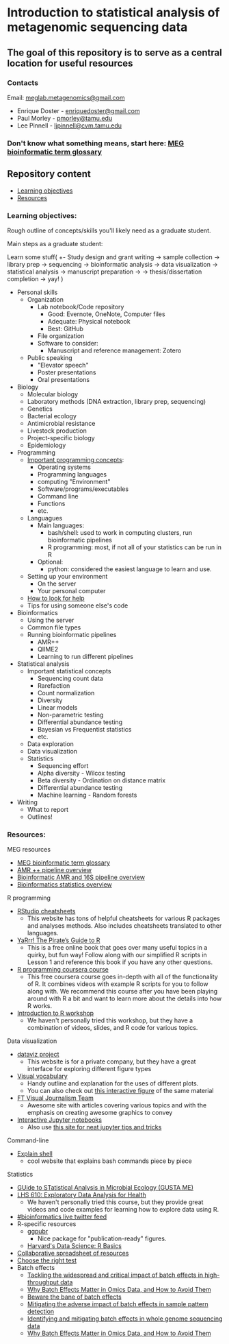 # Introduction to statistical analysis of metagenomic sequencing data

## The goal of this repository is to serve as a central location for useful resources


### Contacts

Email: meglab.metagenomics@gmail.com
  * Enrique Doster - enriquedoster@gmail.com
  * Paul Morley - pmorley@tamu.edu
  * Lee Pinnell - ljpinnell@cvm.tamu.edu



### Don't know what something means, start here: [MEG bioinformatic term glossary](https://github.com/Microbial-Ecology-Group/Bioinformatics_resources/blob/master/misc_resources/Glossary.md)

## Repository content
* [Learning objectives](#learning-objectives)
* [Resources](#resources)

### Learning objectives:

Rough outline of concepts/skills you'll likely need as a graduate student.

Main steps as a graduate student:

Learn some stuff( +- Study design and grant writing &rarr; sample collection &rarr; library prep &rarr; sequencing &rarr; bioinformatic analysis &rarr; data visualization  &rarr; statistical analysis &rarr; manuscript preparation  &rarr;  &rarr;  thesis/dissertation completion  &rarr; yay! )



* Personal skills
  * Organization
    * Lab notebook/Code repository
      * Good: Evernote, OneNote, Computer files
      * Adequate: Physical notebook
      * Best: GitHub
    * File organization
    * Software to consider:
      * Manuscript and reference management: Zotero
  * Public speaking
    * "Elevator speech"
    * Poster presentations
    * Oral presentations
* Biology
  * Molecular biology
  * Laboratory methods (DNA extraction, library prep, sequencing)
  * Genetics
  * Bacterial ecology
  * Antimicrobial resistance
  * Livestock production
  * Project-specific biology
  * Epidemiology
* Programming
  * [Important programming concepts](https://github.com/Microbial-Ecology-Group/Bioinformatics_resources/blob/master/sections/Programming/Important_programming_concepts.md):
    * Operating systems
    * Programming languages
    * computing "Environment"
    * Software/programs/executables
    * Command line
    * Functions
    * etc.
  * Languagues
    * Main languages:
      * bash/shell: used to work in computing clusters, run bioinformatic pipelines
      * R programming: most, if not all of your statistics can be run in R
    * Optional:
      * python: considered the easiest language to learn and use.
  * Setting up your environment
    * On the server
    * Your personal computer
  * [How to look for help](https://github.com/Microbial-Ecology-Group/Bioinformatics_resources/blob/master/sections/Programming/How_to_look_for_help.md)
  * Tips for using someone else's code
* Bioinformatics
  * Using the server
  * Common file types
  * Running bioinformatic pipelines
    * AMR++
    * QIIME2
    * Learning to run different pipelines
* Statistical analysis
  * Important statistical concepts
    * Sequencing count data 
    * Rarefaction
    * Count normalization
    * Diversity
    * Linear models
    * Non-parametric testing
    * Differential abundance testing
    * Bayesian vs Frequentist statistics
    * etc.
  * Data exploration
  * Data visualization
  * Statistics
    * Sequencing effort
    * Alpha diversity - Wilcox testing
    * Beta diversity - Ordination on distance matrix
    * Differential abundance testing
    * Machine learning - Random forests
* Writing
  * What to report
  * Outlines!

 
### Resources:
MEG resources
* [MEG bioinformatic term glossary](https://github.com/Microbial-Ecology-Group/Bioinformatics_resources/blob/master/misc_resources/Glossary.md)
* [AMR ++ pipeline overview](https://github.com/Microbial-Ecology-Group/Bioinformatics_resources/blob/master/misc_resources/AMR%2B%2B_v2_pipeline_overview.pdf)
* [Bioinformatic AMR and 16S pipeline overview](https://github.com/Microbial-Ecology-Group/Bioinformatics_resources/blob/master/misc_resources/Bioinformatic_AMR_and_16S_pipeline_overview.pdf)
* [Bioinformatics statistics overview](https://github.com/Microbial-Ecology-Group/Bioinformatics_resources/blob/master/misc_resources/Bioinformatic_statistics_overview.pdf)

R programming
* [RStudio cheatsheets](https://rstudio.com/resources/cheatsheets/)
  * This website has tons of helpful cheatsheets for various R packages and analyses methods. Also includes cheatsheets translated to other languages.
* [YaRrr! The Pirate’s Guide to R](https://bookdown.org/ndphillips/YaRrr/)
  * This is a free online book that goes over many useful topics in a quirky, but fun way! Follow along with our simplified R scripts in Lesson 1 and reference this book if you have any other questions.
* [R programming coursera course](https://www.coursera.org/learn/r-programming)
  * This free coursera course goes in-depth with all of the functionality of R. It combines videos with example R scripts for you to follow along with. We recommend this course after you have been playing around with R a bit and want to learn more about the details into how R works.
* [Introduction to R workshop](https://bioinformatics.ca/workshops/2018-introduction-to-R/)
  * We haven't personally tried this workshop, but they have a combination of videos, slides, and R code for various topics.

Data visualization
* [dataviz project](https://datavizproject.com/)
  * This website is for a private company, but they have a great interface for exploring different figure types
* [Visual vocabulary](https://gramener.github.io/visual-vocabulary-vega/#)
   * Handy outline and explanation for the uses of different plots.
   * You can also check out [this interactive figure](http://ft-interactive.github.io/visual-vocabulary/) of the same material
* [FT Visual Journalism Team](https://www.ft.com/visual-and-data-journalism)
  * Awesome site with articles covering various topics and with the emphasis on creating awesome graphics to convey
* [Interactive Jupyter notebooks](https://voila-gallery.org/)
  * Also use [this site for neat jupyter tips and tricks](https://www.dataquest.io/blog/jupyter-notebook-tips-tricks-shortcuts/)

Command-line
* [Explain shell](https://explainshell.com/)
  * cool website that explains bash commands piece by piece


Statistics
* [GUide to STatistical Analysis in Microbial Ecology (GUSTA ME)](https://mb3is.megx.net/gustame)
* [LHS 610: Exploratory Data Analysis for Health](https://kdpsingh.lab.medicine.umich.edu/lhs-610)
  * We haven't personally tried this course, but they provide great videos and code examples for learning how to explore data using R.
* [#bioinformatics live twitter feed](https://twitter.com/search?q=%23bioinformatics&src=hash)
* R-specific resources
  * [ggpubr](http://www.sthda.com/english/articles/24-ggpubr-publication-ready-plots/76-add-p-values-and-significance-levels-to-ggplots/)
    * Nice package for "publication-ready" figures.
  * [Harvard's Data Science: R Basics](https://www.edx.org/course/data-science-r-basics)
* [Collaborative spreadsheet of resources](https://docs.google.com/document/d/1A9BbOCsrg1ikLaBltKhXVKj-eetlrBqR-1u-2V99I2c/edit#)
* [Choose the right test](https://stats.idre.ucla.edu/other/mult-pkg/whatstat/)
* Batch effects
  * [Tackling the widespread and critical impact of batch effects in high-throughput data](https://www.nature.com/articles/nrg2825)
  * [Why Batch Effects Matter in Omics Data, and How to Avoid Them](https://www.sciencedirect.com/science/article/pii/S0167779917300367?casa_token=HQ5ZeDg7XccAAAAA:djpolv0azNOtCZk9XaKjUw8Z1A055LbdgtwFg8CLf6_B4jZggIdVv4GI2dvrDzS8i-LBp9p1aQ)
  * [Beware the bane of batch effects](https://bitesizebio.com/20998/beware-the-bane-of-batch-effects/#:~:text=Batch%20effects%20occur%20whenever%20external,a%20wrench%20in%20your%20findings.)
  * [Mitigating the adverse impact of batch effects in sample pattern detection](https://academic.oup.com/bioinformatics/article/34/15/2634/4916062)
  * [Identifying and mitigating batch effects in whole genome sequencing data](https://bmcbioinformatics.biomedcentral.com/articles/10.1186/s12859-017-1756-z)
  * [Why Batch Effects Matter in Omics Data, and How to Avoid Them](https://www.cell.com/trends/biotechnology/pdf/S0167-7799(17)30036-7.pdf)

